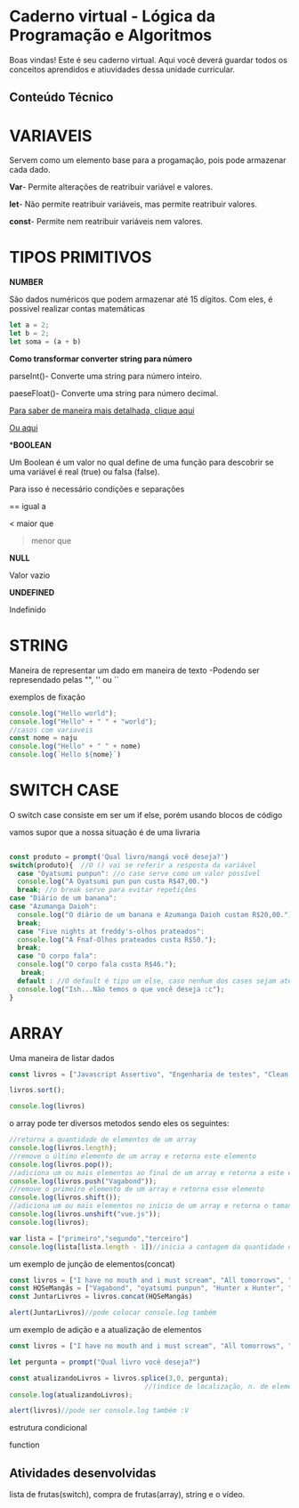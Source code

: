 # Caderno virtual - Lógica da Programação e Algoritmos
Boas vindas! Este é seu caderno virtual. Aqui você deverá guardar todos os conceitos aprendidos e atiuvidades dessa unidade curricular. 


## Conteúdo Técnico
# VARIAVEIS

Servem como um elemento base para a progamação, pois pode armazenar cada dado.

**Var**- Permite alterações de reatribuir variável e valores.

**let**- Não permite reatribuir variáveis, mas permite reatribuir valores.

**const**- Permite nem reatribuir variáveis nem valores.

# TIPOS PRIMITIVOS
**NUMBER**

São dados numéricos que podem armazenar até 15 dígitos. Com eles, é possivel realizar contas matemáticas

```js
let a = 2;
let b = 2;
let soma = (a + b)
```
**Como transformar converter string para número**

parseInt()- Converte uma string para número inteiro.

paeseFloat()- Converte uma string para número decimal. 

[Para saber de maneira mais detalhada, clique aqui](https://pt.stackoverflow.com/questions/134453/como-converter-uma-string-para-int-em-javascript)

[Ou aqui](https://www.alura.com.br/artigos/convertendo-string-para-numero-em-javascript?utm_term=&utm_campaign=%5BSearch%5D+%5BPerformance%5D+-+Dynamic+Search+Ads+-+Artigos+e+Conte%C3%BAdos&utm_source=adwords&utm_medium=ppc&hsa_acc=7964138385&hsa_cam=11384329873&hsa_grp=164068847699&hsa_ad=703934793962&hsa_src=g&hsa_tgt=dsa-2273097816642&hsa_kw=&hsa_mt=&hsa_net=adwords&hsa_ver=3&gad_source=1&gclid=CjwKCAjwmaO4BhAhEiwA5p4YLzpUEZtJdNOtHJ_oRvsItvjjBEoDUgbq9xO8jT8KUKTOvCswDNXSHBoCdScQAvD_BwE)

***BOOLEAN**

Um Boolean é um valor no qual define de uma função para descobrir se uma variável é real (true) ou falsa (false).

Para isso é necessário condições e separações

== igual a

< maior que

> menor que

**NULL**

Valor vazio

**UNDEFINED**

Indefinido

# STRING
Maneira de representar um dado em maneira de texto
-Podendo ser represendado pelas "", '' ou ``

exemplos de fixação
```js
console.log("Hello world");
console.log("Hello" + " " + "world"); 
//casos com variaveis
const nome = naju
console.log("Hello" + " " + nome)
console.log(`Hello ${nome}`)
```
# SWITCH CASE
O switch case consiste em ser um if else, porém usando blocos de código

vamos supor que a nossa situação é de uma livraria

```js
 
const produto = prompt('Qual livro/mangá você deseja?')
switch(produto){  //O () vai se referir a resposta da variável
  case "Oyatsumi punpun": //o case serve como um valor possível
  console.log("A Oyatsumi pun pun custa R$47,00.")
  break; //o break serve para evitar repetições
case "Diário de um banana":
case "Azumanga Daioh":
  console.log("O diário de um banana e Azumanga Daioh custam R$20,00.")
  break;
  case "Five nights at freddy's-olhos prateados":
  console.log("A Fnaf-Olhos prateados custa R$50.");
  break;
  case "O corpo fala":
  console.log("O corpo fala custa R$46.");
   break;
  default : //O default é tipo um else, caso nenhum dos cases sejam atendidos ele realiza a tal funÇão abaixo
  console.log("Ish...Não temos o que você deseja :c");
}
```
# ARRAY
Uma maneira de listar dados
```js
const livros = ["Javascript Assertivo", "Engenharia de testes", "Clean code", "Scrum", "Guia HTMLS e CSS3","MongoD8"]

livros.sort();

console.log(livros)
```
o array pode ter diversos metodos sendo eles os seguintes:
```js
//retorna a quantidade de elementos de um array
console.log(livros.length); 
//remove o último elemento de um array e retorna este elemento
console.log(livros.pop());
//adiciona um ou mais elementos ao final de um array e retorna a este elemento
console.log(livros.push("Vagabond"));
//remove o primeiro elemento de um array e retorna esse elemento
console.log(livros.shift());
//adiciona um ou mais elementos no início de um array e retorna o tamanho deste array
console.log(livros.unshift("vue.js"));
console.log(livros);

var lista = ["primeiro","segundo","terceiro"]
console.log(lista[lista.length - 1])//inicia a contagem da quantidade de elementos(nesse caso são 3)
```
um exemplo de junção de elementos(concat)
```js
const livros = ["I have no mouth and i must scream", "All tomorrows", "Olhos de prata", "Fetch", "O corpo fala"]
const HQSeMangás = ["Vagabond", "oyatsumi punpun", "Hunter x Hunter", "Jujutsu kaisen", "Evangelion", "Nana"]
const JuntarLivros = livros.concat(HQSeMangás)

alert(JuntarLivros)//pode colocar console.log também
```
um exemplo de adição e a atualização de elementos
```js
const livros = ["I have no mouth and i must scream", "All tomorrows", "Olhos de prata", "Fetch", "O corpo fala"]

let pergunta = prompt("Qual livro você deseja?")

const atualizandoLivros = livros.splice(3,0, pergunta);
                                  //(indice de localização, n. de elementos a deletar, adicionar)
console.log(atualizandoLivros);

alert(livros)//pode ser console.log também :V
```
estrutura condicional

function
## Atividades desenvolvidas
lista de frutas(switch), compra de frutas(array), string e o vídeo.



